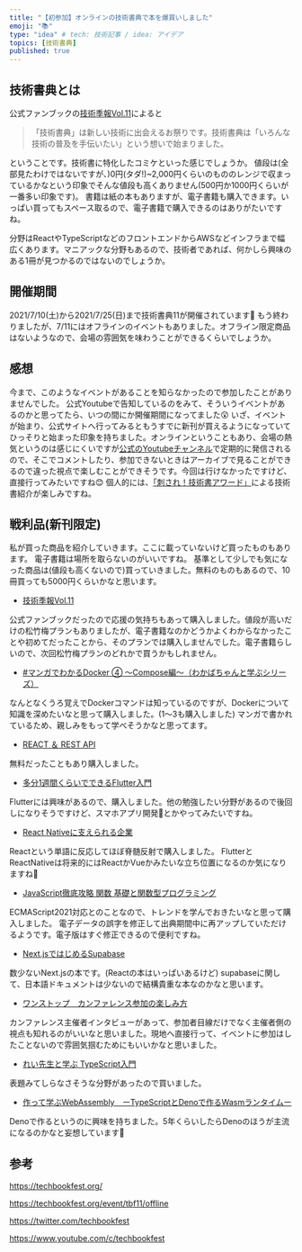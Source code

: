 ```yaml
---
title: "【初参加】オンラインの技術書典で本を爆買いしました"
emoji: "📚"
type: "idea" # tech: 技術記事 / idea: アイデア
topics: [技術書典]
published: true
---
```


## 技術書典とは

公式ファンブックの[技術季報Vol.11](https://techbookfest.org/product/4793233441816576?productVariantID=5730682531741696)によると

> 「技術書典」は新しい技術に出会えるお祭りです。技術書典は「いろんな技術の普及を手伝いたい」という想いで始まりました。

ということです。技術書に特化したコミケといった感じでしょうか。
値段は(全部見たわけではないですが、)0円(タダ!)~2,000円くらいのもののレンジで収まっているかなという印象でそんな値段も高くありません(500円か1000円くらいが一番多い印象です)。
書籍は紙の本もありますが、電子書籍も購入できます。いっぱい買ってもスペース取るので、電子書籍で購入できるのはありがたいですね。

分野はReactやTypeScriptなどのフロントエンドからAWSなどインフラまで幅広くあります。マニアックな分野もあるので、技術者であれば、何かしら興味のある1冊が見つかるのではないのでしょうか。

## 開催期間

2021/7/10(土)から2021/7/25(日)まで技術書典11が開催されています🎉
もう終わりましたが、7/11にはオフラインのイベントもありました。オフライン限定商品はないようなので、会場の雰囲気を味わうことができるくらいでしょうか。

## 感想

今まで、このようなイベントがあることを知らなかったので参加したことがありませんでした。
公式Youtubeで告知しているのをみて、そういうイベントがあるのかと思ってたら、いつの間にか開催期間になってました😲
いざ、イベントが始まり、公式サイトへ行ってみるともうすでに新刊が買えるようになっていてひっそりと始まった印象を持ちました。オンラインということもあり、会場の熱気というのは感じにくいですが[公式のYoutubeチャンネル](https://www.youtube.com/c/techbookfest)で定期的に発信されるので、そこでコメントしたり、参加できないときはアーカイブで見ることができるので違った視点で楽しむことができそうです。今回は行けなかったですけど、直接行ってみたいですね😊
個人的には、[「刺され！技術書アワード」](https://blog.techbookfest.org/2021/07/09/tbf11-award/)による技術書紹介が楽しみですね。

## 戦利品(新刊限定)

私が買った商品を紹介していきます。ここに載っていないけど買ったものもあります。
電子書籍は場所を取らないのがいいですね。
基準として少しでも気になった商品は(値段も高くないので)買っていきました。無料のものもあるので、10冊買っても5000円くらいかなと思います。

- [技術季報Vol.11](https://techbookfest.org/product/4793233441816576?productVariantID=5730682531741696)

公式ファンブックだったので応援の気持ちもあって購入しました。値段が高いだけの松竹梅プランもありましたが、電子書籍なのかどうかよくわからなかったことや初めてだったことから、そのプランでは購入しませんでした。電子書籍らしいので、次回松竹梅プランのどれかで買うかもしれません。

- [#マンガでわかるDocker ④ 〜Compose編〜（わかばちゃんと学ぶシリーズ）](https://techbookfest.org/product/5283800311398400?productVariantID=5166605057130496)

なんとなくうろ覚えでDockerコマンドは知っているのですが、Dockerについて知識を深めたいなと思って購入しました。(1〜3も購入しました)
マンガで書かれているため、親しみをもって学べそうかなと思ってます。

- [REACT ＆ REST API](https://techbookfest.org/product/5905939209125888?productVariantID=5863048726183936)

無料だったこともあり購入しました。

- [多分1週間くらいでできるFlutter入門](https://techbookfest.org/product/6595424343293952?productVariantID=4954548118487040)

Flutterには興味があるので、購入しました。他の勉強したい分野があるので後回しになりそうですけど、スマホアプリ開発📱とかやってみたいですね。

- [React Nativeに支えられる企業](https://techbookfest.org/product/6466109110747136?productVariantID=6173821688086528)

Reactという単語に反応してほぼ脊髄反射で購入しました。
FlutterとReactNativeは将来的にはReactかVueかみたいな立ち位置になるのか気になりますね👀

- [JavaScript徹底攻略 関数 基礎と関数型プログラミング](https://techbookfest.org/product/5056901458952192?productVariantID=5572955360722944)

ECMAScript2021対応とのことなので、トレンドを学んでおきたいなと思って購入しました。
電子データの誤字を修正して出典期間中に再アップしていただけるようです。電子版はすぐ修正できるので便利ですね。

- [Next.jsではじめるSupabase](https://techbookfest.org/product/5379695388393472?productVariantID=4808144628744192)

数少ないNext.jsの本です。(Reactの本はいっぱいあるけど)
supabaseに関して、日本語ドキュメントは少ないので結構貴重な本なのかなと思います。

- [ワンストップ　カンファレンス参加の楽しみ方](https://techbookfest.org/product/5685090514370560?productVariantID=6290928341876736)

カンファレンス主催者インタビューがあって、参加者目線だけでなく主催者側の視点も知れるのがいいなと思いました。現地へ直接行って、イベントに参加はしたことないので雰囲気掴むためにもいいかなと思いました。

- [れい先生と学ぶ TypeScript入門](https://techbookfest.org/product/5095513240109056?productVariantID=5078536308129792)

表題みてしらなさそうな分野があったので買いました。

- [作って学ぶWebAssembly　ーTypeScriptとDenoで作るWasmランタイムー](https://techbookfest.org/product/5689941050785792?productVariantID=5082289010638848)

Denoで作るというのに興味を持ちました。5年くらいしたらDenoのほうが主流になるのかなと妄想しています🤔


## 参考

https://techbookfest.org/

https://techbookfest.org/event/tbf11/offline

https://twitter.com/techbookfest

https://www.youtube.com/c/techbookfest
